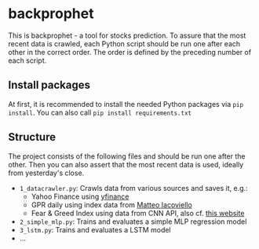 # backprophet
This is backprophet - a tool for stocks prediction.
To assure that the most recent data is crawled, each Python script should be run one after each other in the correct order.
The order is defined by the preceding number of each script.

## Install packages
At first, it is recommended to install the needed Python packages via `pip install`.
You can also call `pip install requirements.txt`

## Structure
The project consists of the following files and should be run one after the other.
Then you can also assert that the most recent data is used, ideally from yesterday's close.

* `1_datacrawler.py`: Crawls data from various sources and saves it, e.g.:
	* Yahoo Finance using [yfinance](https://github.com/ranaroussi/yfinance)
	* GPR daily using index data from [Matteo Iacoviello](https://www.matteoiacoviello.com/gpr_files/data_gpr_daily_recent.xls)
	* Fear & Greed Index using data from CNN API, also cf. [this website](https://edition.cnn.com/markets/fear-and-greed)
* `2_simple_mlp.py`: Trains and evaluates a simple MLP regression model
* `3_lstm.py`: Trains and evaluates a LSTM model
* ...